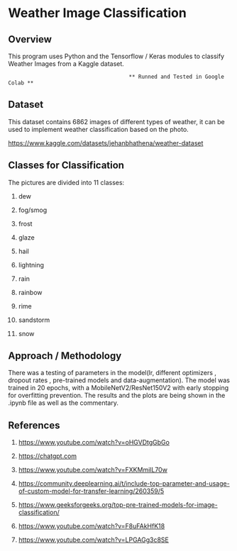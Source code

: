 # Weather Image Classification

## Overview

This program uses Python and the Tensorflow / Keras modules to classify Weather Images from a Kaggle dataset.

                                          ** Runned and Tested in Google Colab **

## Dataset

This dataset contains 6862 images of different types of weather, it can be used to implement weather classification based on the photo.

https://www.kaggle.com/datasets/jehanbhathena/weather-dataset

## Classes for Classification

The pictures are divided into 11 classes:

  1) dew
  
  2) fog/smog 
  
  3) frost 
  
  4) glaze
  
  5) hail 
  
  6) lightning
  
  7) rain
  
  8) rainbow 
  
  9) rime 
  
  10) sandstorm
  
  11) snow

## Approach / Methodology

There was a testing of parameters in the model(lr, different optimizers , dropout rates , pre-trained models and data-augmentation). The model was trained in 20 epochs, with a MobileNetV2/ResNet150V2 with early stopping for overfitting prevention. The results and the plots are being shown in the .ipynb file as well as the commentary.

## References

  1. https://www.youtube.com/watch?v=oHGVDtgGbGo
  
  2. https://chatgpt.com
  
  3. https://www.youtube.com/watch?v=FXKMmilL70w
  
  4. https://community.deeplearning.ai/t/include-top-parameter-and-usage-of-custom-model-for-transfer-learning/260359/5
  
  5. https://www.geeksforgeeks.org/top-pre-trained-models-for-image-classification/
  
  6. https://www.youtube.com/watch?v=F8uFAkHfK18
  
  7. https://www.youtube.com/watch?v=LPGAGg3c8SE
